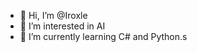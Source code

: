 - 👋 Hi, I’m @Iroxle
- 👀 I’m interested in AI
- 🌱 I’m currently learning C# and Python.s

<!---
Iroxle/Iroxle is a ✨ special ✨ repository because its `README.md` (this file) appears on your GitHub profile.
You can click the Preview link to take a look at your changes.
--->
